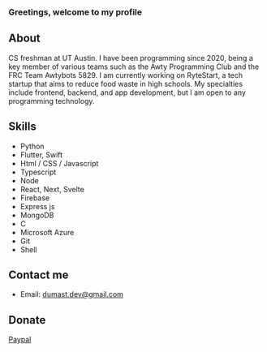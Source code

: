 ### Greetings, welcome to my profile

## About
CS freshman at UT Austin.
I have been programming since 2020, being a key member of various teams such as the Awty Programming Club and the FRC Team Awtybots 5829.
I am currently working on RyteStart, a tech startup that aims to reduce food waste in high schools.
My specialties include frontend, backend, and app development, but I am open to any programming technology.

## Skills
* Python
* Flutter, Swift
* Html / CSS / Javascript
* Typescript
* Node
* React, Next, Svelte
* Firebase
* Express js
* MongoDB
* C
* Microsoft Azure
* Git
* Shell

## Contact me
* Email: dumast.dev@gmail.com

## Donate
[Paypal](https://www.paypal.com/paypalme/terdumas)
